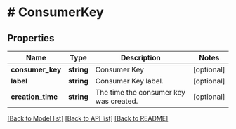 # # ConsumerKey

## Properties

Name | Type | Description | Notes
------------ | ------------- | ------------- | -------------
**consumer_key** | **string** | Consumer Key | [optional]
**label** | **string** | Consumer Key label. | [optional]
**creation_time** | **string** | The time the consumer key was created. | [optional]

[[Back to Model list]](../../README.md#models) [[Back to API list]](../../README.md#endpoints) [[Back to README]](../../README.md)

